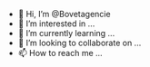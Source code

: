- 👋 Hi, I’m @Bovetagencie
- 👀 I’m interested in ...
- 🌱 I’m currently learning ...
- 💞️ I’m looking to collaborate on ...
- 📫 How to reach me ...

<!---
Bovetagencie/Bovetagencie is a ✨ special ✨ repository because its `README.md` (this file) appears on your GitHub profile.
You can click the Preview link to take a look at your changes.
--->
